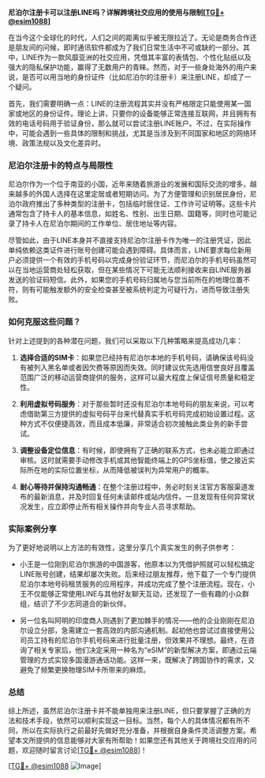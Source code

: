 **尼泊尔注册卡可以注册LINE吗？详解跨境社交应用的使用与限制[[TG💪+ @esim1088](https://t.me/s/esim1088)]**

在当今这个全球化的时代，人们之间的距离似乎被无限拉近了。无论是商务合作还是朋友间的问候，即时通讯软件都成为了我们日常生活中不可或缺的一部分。其中，LINE作为一款风靡亚洲的社交应用，凭借其丰富的表情包、个性化贴纸以及强大的隐私保护功能，赢得了无数用户的青睐。然而，对于一些身处海外的用户来说，是否可以用当地的身份证件（比如尼泊尔的注册卡）来注册LINE，却成了一个疑问。

首先，我们需要明确一点：LINE的注册流程其实并没有严格限定只能使用某一国家或地区的身份证件。理论上讲，只要你的设备能够正常连接互联网，并且拥有有效的电话号码用于验证身份，那么就可以尝试注册LINE账户。不过，在实际操作中，可能会遇到一些具体的限制和挑战，尤其是当涉及到不同国家和地区的网络环境、政策法规以及文化差异时。

### 尼泊尔注册卡的特点与局限性

尼泊尔作为一个位于南亚的小国，近年来随着旅游业的发展和国际交流的增多，越来越多的外国人选择在这里定居或者短期访问。为了方便管理和识别居民身份，尼泊尔政府推出了多种类型的注册卡，包括临时居住证、工作许可证明等。这些卡片通常包含了持卡人的基本信息，如姓名、性别、出生日期、国籍等，同时也可能记录了持卡人在尼泊尔期间的工作单位、居住地址等内容。

尽管如此，由于LINE本身并不直接支持尼泊尔注册卡作为唯一的注册凭证，因此单纯依赖这类证件进行账号创建可能会遇到障碍。具体而言，LINE要求每位新用户必须提供一个有效的手机号码以完成身份验证环节，而尼泊尔的手机号码虽然可以在当地运营商处轻松获取，但在某些情况下可能无法顺利接收来自LINE服务器发送的验证码短信。此外，如果您的手机号码归属地与您当前所在的地理位置不符，则有可能触发额外的安全检查甚至被系统判定为可疑行为，进而导致注册失败。

### 如何克服这些问题？

针对上述提到的各种潜在问题，我们可以采取以下几种策略来提高成功几率：

1. **选择合适的SIM卡**：如果您已经持有尼泊尔本地的手机号码，请确保该号码没有被列入黑名单或者因欠费等原因而失效。同时建议优先选用信誉良好且覆盖范围广泛的移动运营商提供的服务，这样可以最大程度上保证信号质量和稳定性。
   
2. **利用虚拟号码服务**：对于那些暂时还没有尼泊尔本地号码的朋友来说，可以考虑借助第三方提供的虚拟号码平台来代替真实手机号码完成初始设置过程。这种方式不仅便捷高效，而且成本低廉，非常适合初次接触此类业务的新手尝试。

3. **调整设备定位信息**：有时候，即使拥有了正确的联系方式，也未必能立即通过审核。这时就需要手动修改手机或其他智能终端上的GPS坐标值，使之接近实际所在地的实际位置坐标，从而降低被误判为异常用户的概率。

4. **耐心等待并保持沟通畅通**：在整个注册过程中，务必时刻关注官方客服渠道发布的最新消息，并及时回复任何未读邮件或站内信件。一旦发现有任何异常状况发生，应立即停止所有相关操作并向专业人员寻求帮助。

### 实际案例分享

为了更好地说明以上方法的有效性，这里分享几个真实发生的例子供参考：

- 小王是一位刚到尼泊尔旅游的中国游客，他原本以为凭借护照就可以轻松搞定LINE账号创建，结果却屡次失败。后来经过朋友推荐，他下载了一个专门提供尼泊尔本地号码租赁服务的应用程序，并成功完成了整个注册流程。现在，小王不仅能够正常使用LINE与其他好友聊天互动，还发现了一些有趣的小众群组，结识了不少志同道合的新伙伴。

- 另一位名叫阿明的印度商人则遇到了更加棘手的情况——他的企业刚刚在尼泊尔设立分部，急需建立一套高效的内部沟通机制。起初他也尝试过直接使用公司员工持有的尼泊尔手机号码来进行批量注册，但效果并不理想。最终，在咨询了相关专家后，他们决定采用一种名为“eSIM”的新型解决方案，即通过云端管理的方式实现多国漫游通话功能。这样一来，既解决了跨国协作的需求，又避免了频繁更换物理SIM卡所带来的麻烦。

### 总结

综上所述，虽然尼泊尔注册卡并不能单独用来注册LINE，但只要掌握了正确的方法和技术手段，依然可以顺利实现这一目标。当然，每个人的具体情况都有所不同，所以在实际执行之前最好先做好充分准备，并根据自身条件灵活调整方案。希望本文所提供的信息能够对大家有所帮助！如果您还有其他关于跨境社交应用的问题，欢迎随时留言讨论[[TG💪+ @esim1088](https://t.me/s/esim1088)]！

[[TG💪+ @esim1088](https://t.me/s/esim1088) ![Image](https://i.postimg.cc/4NQfJmqS/Snipaste-2025-05-13-00-14-12.png)]